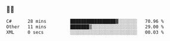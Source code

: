 ### 👨‍💻

<!--START_SECTION:waka-->

```txt
C#      28 mins         █████████████████▓░░░░░░░   70.96 %
Other   11 mins         ███████▒░░░░░░░░░░░░░░░░░   29.00 %
XML     0 secs          ░░░░░░░░░░░░░░░░░░░░░░░░░   00.03 %
```

<!--END_SECTION:waka-->
